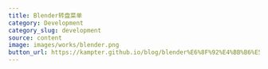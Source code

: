 ```yaml
---
title: Blender转盘菜单
category: Development
category_slug: development
source: content
image: images/works/blender.png
button_url: https://kampter.github.io/blog/blender%E6%8F%92%E4%BB%B6%E5%88%B6%E4%BD%9C%E5%BF%83%E5%BE%97/
---
```


